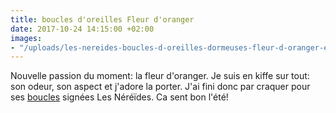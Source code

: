 ```yaml
---
title: boucles d'oreilles Fleur d'oranger
date: 2017-10-24 14:15:00 +02:00
images:
- "/uploads/les-nereides-boucles-d-oreilles-dormeuses-fleur-d-oranger-eclatante-discretion-A2.jpg"
---
```


Nouvelle passion du moment: la fleur d'oranger. Je suis en kiffe sur tout: son odeur, son aspect et j'adore la porter. J'ai fini donc par craquer pour ses [boucles](https://www.linea-chic.fr/bijoux-fantaisie-lnr-bo-187.html) signées Les Néréïdes. Ca sent bon l'été!